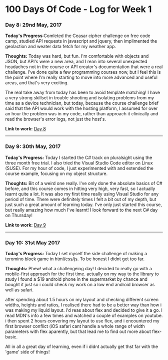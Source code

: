 # 100 Days Of Code - Log for Week 1

### Day 8: 29nd May, 2017

**Today's Progress**:Comleted the Ceasar cipher challenge on free code camp, studied API requests in javascript and jquery, then implimented the geolaction and weater data fetch for my weather app.

**Thoughts:** Today was hard, but fun. I'm comfortable with objects and JSON, but API's were a new area, and I rean into several unexpected headaches not in the course or API creator's documentation that were a real challenge. I've done quite a few programming courses now, but I feel this is the point where I'm really starting to move into more advanced and useful areas, and that's very exciting.

The real take away from today has been to avoid template matching! I have a very strong skillset in trouble shooting and isolating problems from my time as a device technician, but today, because the course challenge brief said that the API would work with the hosting platform, I assumed for over an hour the problem was in my code, rather than approach it clinically and read the browser's error logs, not just the host's.

**Link to work:** [Day 8](https://github.com/Pominaus/100DaysOfCode/tree/master/Code/Week%202/Day%201)

---  



### Day 9: 30th May, 2017

**Today's Progress:** Today I started the C# track on pluralsight using the three month free trial. I also tried the Visual Studio Code editor on Linux (SUSE). For my hour of code, I just experimented with and extended the course example, focusing on my object structure.

**Thoughts:** Bit of a weird one really. I've only done the absolute basics of C# before, and this course comes in hitting very high, very fast, so I actually learnt quite a lot. It was also my first time really using Visual Studio for any period of time. There were definitely times I felt a bit out of my depth, but just such a great amount of learning today. I've only just started this course, but really amazing how much I've learnt! I look forward to the next C# day on Thursday!

**Link to work:** [Day 9](https://github.com/Pominaus/100DaysOfCode/tree/master/Code/Week%202/Day%209)

---



### Day 10: 31st May 2017

**Today's Progress:** Today I set myself the side challenge of making a teromino block game in html/css/js. To be honest I didnt get too far.

**Thoughts:** Phew! what a challengeing day! I decided to really go with a mobile-first approach for the first time. actually on my way to the library to study I found a $19 android phone in the supermarket by chance and bought it just so i could check my work on a low end android browser as well as safari. 

after spending about 1.5 hours on my layout and checking different screen widths, heights and ratios, I realised there had to be a better way than how i was making my liquid layout. i'd reas about flex and decided to give it a go. I read MDN's info a few times and watched a couple of examples on youtube. i then spent 2 hours convering my layout to use flex, and i encountered my first browser conflict (iOS safari cant handle a whole range of width parameters with flex aparently, but that lead me to find out more about flex-basic.

All in all a great day of learning, even if i didnt actually get thst far with the 'game' side of things!
